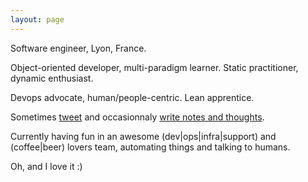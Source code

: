 ```yaml
---
layout: page
---
```


Software engineer, Lyon, France.

Object-oriented developer, multi-paradigm learner. Static practitioner, dynamic enthusiast.

Devops advocate, human/people-centric. Lean apprentice.

Sometimes [tweet](http://twitter.com/cuberri) and occasionnaly [write notes and thoughts](http://blog.uberri.net).

Currently having fun in an awesome (dev|ops|infra|support) and (coffee|beer) lovers team, automating things and talking to humans.

Oh, and I love it :)
